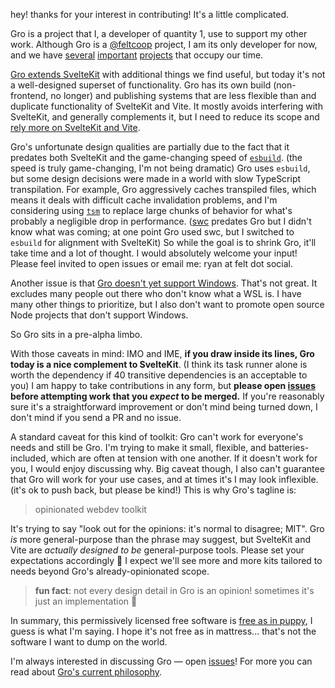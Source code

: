 hey! thanks for your interest in contributing! It's a little complicated.

Gro is a project that I, a developer of quantity 1, use to support my other work.
Although Gro is a [@feltcoop](https://github.com/feltcoop) project,
I am its only developer for now,
and we have
[several](https://github.com/feltcoop/felt)
[important](https://github.com/feltcoop/felt-server)
[projects](https://github.com/feltcoop/felt.social)
that occupy our time.

[Gro extends SvelteKit](https://github.com/feltcoop/gro/blob/main/src/docs/sveltekit.md)
with additional things we find useful,
but today it's not a well-designed superset of functionality.
Gro has its own build (non-frontend, no longer) and publishing systems
that are less flexible than and duplicate functionality of SvelteKit and Vite.
It mostly avoids interfering with SvelteKit, and generally complements it,
but I need to reduce its scope and
[rely more on SvelteKit and Vite](https://github.com/feltcoop/gro/blob/main/src/docs/sveltekit.md).

Gro's unfortunate design qualities are partially due to the fact that
it predates both SvelteKit and the game-changing speed of
[`esbuild`](https://github.com/evanw/esbuild).
(the speed is truly game-changing, I'm not being dramatic)
Gro uses `esbuild`, but some design decisions
were made in a world with slow TypeScript transpilation.
For example, Gro aggressively caches transpiled files,
which means it deals with difficult cache invalidation problems,
and I'm considering using [`tsm`](https://github.com/lukeed/tsm/)
to replace large chunks of behavior for what's probably a negligible drop in performance.
([swc](https://github.com/swc-project/swc) predates Gro but I didn't know what was coming;
at one point Gro used swc, but I switched to `esbuild` for alignment with SvelteKit)
So while the goal is to shrink Gro, it'll take time and a lot of thought.
I would absolutely welcome your input!
Please feel invited to open issues or email me: ryan at felt dot social.

Another issue is that [Gro doesn't yet support Windows](https://github.com/feltcoop/gro/issues/319).
That's not great.
It excludes many people out there who don't know what a WSL is.
I have many other things to prioritize,
but I also don't want to promote open source Node projects that don't support Windows.

So Gro sits in a pre-alpha limbo.

With those caveats in mind: IMO and IME,
**if you draw inside its lines, Gro today is a nice complement to SvelteKit**.
(I think its task runner alone is worth the dependency
if 40 transitive dependencies is an acceptable to you)
I am happy to take contributions in any form,
but **please open [issues](https://github.com/feltcoop/gro/issues)**
**before attempting work that you _expect_ to be merged.**
If you're reasonably sure it's a straightforward improvement or don't mind being turned down,
I don't mind if you send a PR and no issue.

A standard caveat for this kind of toolkit: Gro can't work for everyone's needs and still be Gro.
I'm trying to make it small, flexible, and batteries-included,
which are often at tension with one another.
If it doesn't work for you, I would enjoy discussing why.
Big caveat though, I also can't guarantee that Gro will work for your use cases,
and at times it's I may look inflexible. (it's ok to push back, but please be kind!)
This is why Gro's tagline is:

> opinionated webdev toolkit

It's trying to say "look out for the opinions: it's normal to disagree; MIT".
Gro _is_ more general-purpose than the phrase may suggest,
but SvelteKit and Vite are _actually designed to be_ general-purpose tools.
Please set your expectations accordingly 🐢
I expect we'll see more and more kits tailored
to needs beyond Gro's already-opinionated scope.

> **fun fact**: not every design detail in Gro is an opinion! sometimes it's just an implementation 🐌

In summary, this permissively licensed free software is
[free as in puppy](https://twitter.com/GalaxyKate/status/1371159136684105728),
I guess is what I'm saying.
I hope it's not free as in mattress... that's not the software I want to dump on the world.

I'm always interested in discussing Gro —
open [issues](https://github.com/feltcoop/gro/issues)!
For more you can read about [Gro's current philosophy](/src/docs/philosophy.md).
